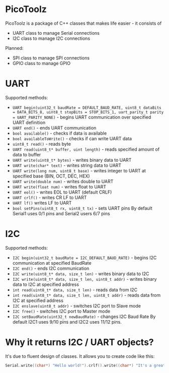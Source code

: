 # PicoToolz
PicoToolz is a package of C++ classes that makes life easier - it consists of
- UART class to manage Serial connections
- I2C class to manage I2C connections

Planned:
- SPI class to manage SPI connections
- GPIO class to manage GPIO

# UART
Supported methods:
- `UART begin(uint32_t baudRate = DEFAULT_BAUD_RATE, uint8_t dataBits = DATA_BITS_8, uint8_t stopBits = STOP_BITS_1, uart_parity_t parity = UART_PARITY_NONE)` - begins UART communication over specified UART definition
- `UART end()` - ends UART communication
- `bool available()` - checks if data is available
- `bool availableToWrite()` - checks if can write UART data
- `uint8_t read()` - reads byte
- `UART read(uint8_t* buffer, uint length)` - reads specified amount of data to buffer
- `UART write(uint8_t* bytes)` - writes binary data to UART
- `UART write(char* text)` - writes string data to UART
- `UART write(long num, uint8_t base)` - writes integer to UART at specified base (BIN, OCT, DEC, HEX)
- `UART write(double num)` - writes double to UART
- `UART write(float num)` - writes float to UART
- `UART eol()` - writes EOL to UART (default CRLF)
- `UART crlf()` - writes CR LF to UART
- `UART lf()` writes LF to UART
- `bool setPins(uint8_t rx, uint8_t tx)` - sets UART pins
By default Serial1 uses 0/1 pins and Serial2 users 6/7 pins

# I2C
Supported methods:
- `I2C begin(uint32_t baudRate = I2C_DEFAULT_BAUD_RATE)` - begins I2C communication at specified BaudRate
- `I2C end()` - ends I2C communication
- `I2C write(uint8_t* data, size_t len)` - writes binary data to I2C
- `I2C write(uint8_t* data, size_t len, uint8_t addr)` - writes binary data to I2C at specified address
- `int read(uint8_t* data, size_t len)` - reads data from I2C
- `int read(uint8_t* data, size_t len, uint8_t addr)` - reads data from I2C at specified address
- `I2C enslave(uint8_t addr)` - switches I2C port to Slave mode
- `I2C free()` - switches I2C port to Master mode
- `I2C setBaudRate(uint32_t newBaudRate)` - changes I2C Baud Rate
By default I2C1 uses 9/10 pins and I2C2 uses 11/12 pins.

# Why it returns I2C / UART objects?
It's due to fluent design of classes. It allows you to create code like this:
```cpp
Serial.write((char*) "Hello world!").crlf().write((char*) "It's a great feature").crlf();
```
       
